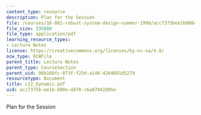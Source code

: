 ```yaml
---
content_type: resource
description: Plan for the Session
file: /courses/16-881-robust-system-design-summer-1998/acc7375bee1b880edd70c6a87042d95e_L12_Dynamic.pdf
file_size: 335888
file_type: application/pdf
learning_resource_types:
- Lecture Notes
license: https://creativecommons.org/licenses/by-nc-sa/4.0/
ocw_type: OCWFile
parent_title: Lecture Notes
parent_type: CourseSection
parent_uid: 98b160fc-873f-f25d-a146-4204891d5279
resourcetype: Document
title: L12_Dynamic.pdf
uid: acc7375b-ee1b-880e-dd70-c6a87042d95e
---
```

Plan for the Session
